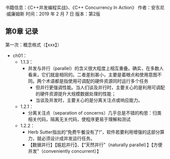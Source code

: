 书籍信息：《C++并发编程实战》、《C++ Concurrency In Action》
作者：安东尼·威廉姆斯  时间：2019 年 2 月 7 日  版本：第2版





## 第0章 记录



第一次：概念格式（【xxx】）

- ch01：
  - 1.1.3：
    - 并发与并行（parallel）的含义很大程度上相互重叠。确实，在多数人看来，它们就是相同的。二者差别甚小，主要是着眼点和使用意图不同。两个术语都是指使用可调配的硬件资源同时运行多个任务
      - 但并行更强调性能。当人们谈及并行时，主要关心的是利用可调配的硬件资源提升大规模数据处理的性能；
      - 当谈及并发时，主要关心的是分离关注点或响应能力。
  - 1.2.1：
    - 分离关注点（separation of concerns）几乎总是不错的构思：归类相关代码，隔离无关代码，使程序更易于理解和测试
  - 1.2.2：
    - Herb Sutter指出的“免费午餐没有了!”，软件若要利用增强的这部分算力，就必须设计成并发运行任务。
    - 【数据并行】【尴尬并行】、【“天然并行”（naturally parallel）】【方便并发”（conveniently concurrent）】